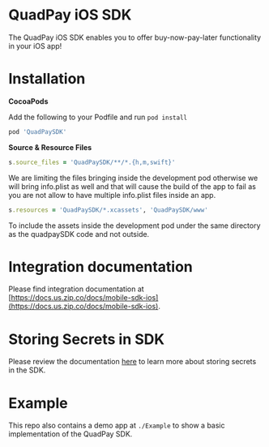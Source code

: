 QuadPay iOS SDK
===

The QuadPay iOS SDK enables you to offer buy-now-pay-later functionality in your iOS app!

Installation
===

<strong> CocoaPods </strong>

Add the following to your Podfile and run `pod install`
```ruby
pod 'QuadPaySDK'
```

<strong> Source & Resource Files </strong>
```ruby
s.source_files = 'QuadPaySDK/**/*.{h,m,swift}'
```

We are limiting the files bringing inside the development pod otherwise we will bring info.plist as well and that will cause the build of the app to fail as you are not allow to have multiple info.plist files inside an app.

```ruby
s.resources = 'QuadPaySDK/*.xcassets', 'QuadPaySDK/www'
```

To include the assets inside the development pod under the same directory as the quadpaySDK code and not outside. 

Integration documentation
===
Please find integration documentation at [https://docs.us.zip.co/docs/mobile-sdk-ios](https://docs.us.zip.co/docs/mobile-sdk-ios).

Storing Secrets in SDK
===
Please review the documentation [here](./docs/KEYS.md) to learn more about storing secrets in the SDK.

Example
===
This repo also contains a demo app at `./Example` to show a basic implementation of the QuadPay SDK.
